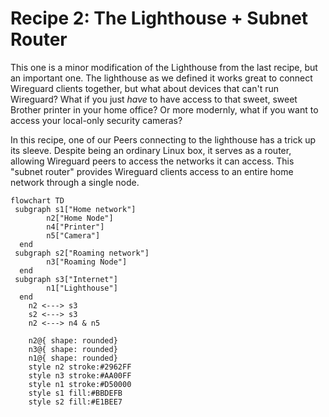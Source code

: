 # Recipe 2: The Lighthouse + Subnet Router

This one is a minor modification of the Lighthouse from the last recipe, but an important one. The lighthouse as we defined it works great to connect Wireguard clients together, but what about devices that can't run Wireguard? What if you just _have_ to have access to that sweet, sweet Brother printer in your home office? Or more modernly, what if you want to access your local-only security cameras?

In this recipe, one of our Peers connecting to the lighthouse has a trick up its sleeve. Despite being an ordinary Linux box, it serves as a router, allowing Wireguard peers to access the networks it can access. This "subnet router" provides Wireguard clients access to an entire home network through a single node.

```mermaid
flowchart TD
 subgraph s1["Home network"]
        n2["Home Node"]
        n4["Printer"]
        n5["Camera"]
  end
 subgraph s2["Roaming network"]
        n3["Roaming Node"]
  end
 subgraph s3["Internet"]
        n1["Lighthouse"]
  end
    n2 <---> s3
    s2 <---> s3
    n2 <---> n4 & n5

    n2@{ shape: rounded}
    n3@{ shape: rounded}
    n1@{ shape: rounded}
    style n2 stroke:#2962FF
    style n3 stroke:#AA00FF
    style n1 stroke:#D50000
    style s1 fill:#BBDEFB
    style s2 fill:#E1BEE7
```
